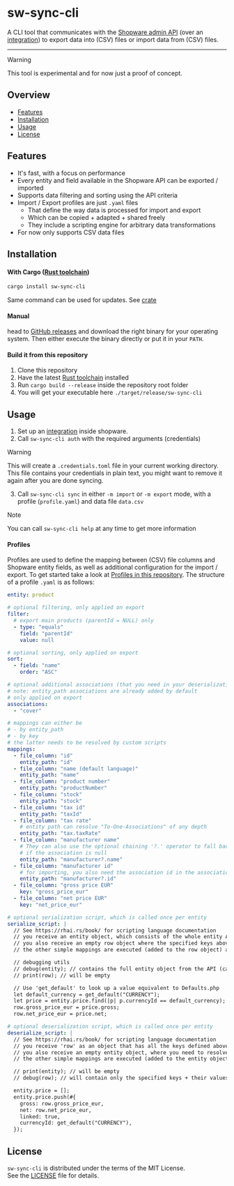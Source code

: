 # sw-sync-cli

A CLI tool that communicates with the [Shopware admin API](https://shopware.stoplight.io/docs/admin-api) (over an [integration](https://docs.shopware.com/en/shopware-6-en/settings/system/integrationen?category=shopware-6-en/settings/system)) to export data into (CSV) files or import data from (CSV) files.

---

> [!WARNING]  
> This tool is experimental and for now just a proof of concept.

## Overview

- [Features](https://github.com/shopware/sw-sync-cli#features)
- [Installation](https://github.com/shopware/sw-sync-cli#installation)
- [Usage](https://github.com/shopware/sw-sync-cli#usage)
- [License](https://github.com/shopware/sw-sync-cli#license)

## Features

- It's fast, with a focus on performance
- Every entity and field available in the Shopware API can be exported / imported
- Supports data filtering and sorting using the API criteria
- Import / Export profiles are just `.yaml` files
  - That define the way data is processed for import and export
  - Which can be copied + adapted + shared freely
  - They include a scripting engine for arbitrary data transformations
- For now only supports CSV data files

## Installation

#### With Cargo ([Rust toolchain](https://www.rust-lang.org/learn/get-started))

```bash
cargo install sw-sync-cli
```

Same command can be used for updates. See [crate](https://crates.io/crates/sw-sync-cli)

#### Manual

head to [GitHub releases](https://github.com/shopware/sw-sync-cli/releases) and download the right binary for your operating system.
Then either execute the binary directly or put it in your `PATH`.

#### Build it from this repository

1. Clone this repository
2. Have the latest [Rust toolchain](https://www.rust-lang.org/learn/get-started) installed
3. Run `cargo build --release` inside the repository root folder
4. You will get your executable here `./target/release/sw-sync-cli`

## Usage

1. Set up an [integration](https://docs.shopware.com/en/shopware-6-en/settings/system/integrationen?category=shopware-6-en/settings/system) inside shopware.
2. Call `sw-sync-cli auth` with the required arguments (credentials)

> [!WARNING]  
> This will create a `.credentials.toml` file in your current working directory.
> This file contains your credentials in plain text, you might want to remove it again after you are done syncing.

3. Call `sw-sync-cli sync` in either `-m import` or `-m export` mode, with a profile (`profile.yaml`) and data file `data.csv`

> [!Note]  
> You can call `sw-sync-cli help` at any time to get more information

#### Profiles

Profiles are used to define the mapping between (CSV) file columns and Shopware entity fields, as well as additional configuration for the import / export.
To get started take a look at [Profiles in this repository](https://github.com/shopware/sw-sync-cli/tree/main/profiles).
The structure of a profile `.yaml` is as follows:

```yaml
entity: product

# optional filtering, only applied on export
filter:
  # export main products (parentId = NULL) only
  - type: "equals"
    field: "parentId"
    value: null

# optional sorting, only applied on export
sort:
  - field: "name"
    order: "ASC"

# optional additional associations (that you need in your deserialization script)
# note: entity_path associations are already added by default
# only applied on export
associations:
  - "cover"

# mappings can either be
# - by entity_path
# - by key
# the latter needs to be resolved by custom scripts
mappings:
  - file_column: "id"
    entity_path: "id"
  - file_column: "name (default language)"
    entity_path: "name"
  - file_column: "product number"
    entity_path: "productNumber"
  - file_column: "stock"
    entity_path: "stock"
  - file_column: "tax id"
    entity_path: "taxId"
  - file_column: "tax rate"
    # entity path can resolve "To-One-Associations" of any depth
    entity_path: "tax.taxRate"
  - file_column: "manufacturer name"
    # They can also use the optional chaining '?.' operator to fall back to null
    # if the association is null
    entity_path: "manufacturer?.name"
  - file_column: "manufacturer id"
    # for importing, you also need the association id in the association object
    entity_path: "manufacturer?.id"
  - file_column: "gross price EUR"
    key: "gross_price_eur"
  - file_column: "net price EUR"
    key: "net_price_eur"

# optional serialization script, which is called once per entity
serialize_script: |
  // See https://rhai.rs/book/ for scripting language documentation
  // you receive an entity object, which consists of the whole entity API response for that single entity
  // you also receive an empty row object where the specified keys above are missing (you need to set them)
  // the other simple mappings are executed (added to the row object) after this script

  // debugging utils
  // debug(entity); // contains the full entity object from the API (can be huge!)
  // print(row); // will be empty

  // Use 'get_default' to look up a value equivalent to Defaults.php
  let default_currency = get_default("CURRENCY");
  let price = entity.price.find(|p| p.currencyId == default_currency);
  row.gross_price_eur = price.gross;
  row.net_price_eur = price.net;

# optional deserialization script, which is called once per entity
deserialize_script: |
  // See https://rhai.rs/book/ for scripting language documentation
  // you receive 'row' as an object that has all the keys defined above with the corresponding value
  // you also receive an empty entity object, where you need to resolve your keys
  // the other simple mappings are executed (added to the entity object) after this script

  // print(entity); // will be empty
  // debug(row); // will contain only the specified keys + their values

  entity.price = [];
  entity.price.push(#{
    gross: row.gross_price_eur,
    net: row.net_price_eur,
    linked: true,
    currencyId: get_default("CURRENCY"),
  });
```

## License

`sw-sync-cli` is distributed under the terms of the MIT License.  
See the [LICENSE](./LICENSE) file for details.

